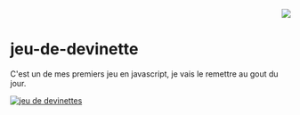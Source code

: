 <p align="right"><a href="https://github.com/franckdun/Visualfolio/blob/main/README.md"> <img src="https://img.shields.io/badge/Go%20to-visualfolio-blueviolet"> </a></p>

# jeu-de-devinette

<p> C'est un de mes premiers jeu en javascript, je vais le remettre au gout du jour.</p>

[![jeu de devinettes](https://user-images.githubusercontent.com/40036047/168306592-3b653d14-901c-4d0d-8cb3-957937ae6284.PNG)](https://franckdun.github.io/jeu-de-devinette/)
